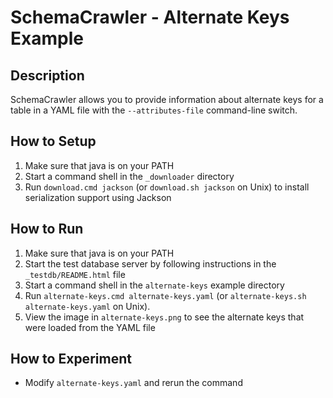 # SchemaCrawler - Alternate Keys Example

## Description
SchemaCrawler allows you to provide information about alternate keys for a table 
in a YAML file with the `--attributes-file` command-line switch.

## How to Setup
1. Make sure that java is on your PATH
2. Start a command shell in the `_downloader` directory 
3. Run `download.cmd jackson` (or `download.sh jackson` on Unix) to
   install serialization support using Jackson

## How to Run
1. Make sure that java is on your PATH
2. Start the test database server by following instructions in the `_testdb/README.html` file
3. Start a command shell in the `alternate-keys` example directory 
4. Run `alternate-keys.cmd alternate-keys.yaml` (or `alternate-keys.sh alternate-keys.yaml` on Unix). 
5. View the image in `alternate-keys.png` to see the alternate keys that were loaded from the YAML file

## How to Experiment
- Modify `alternate-keys.yaml` and rerun the command
